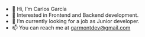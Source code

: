 - 👋 Hi, I’m Carlos García
- 👀 Interested in Frontend and Backend development.
- 🌱 I’m currently looking for a job as Junior developer.
- 📫 You can reach me at garmontdev@gmail.com
